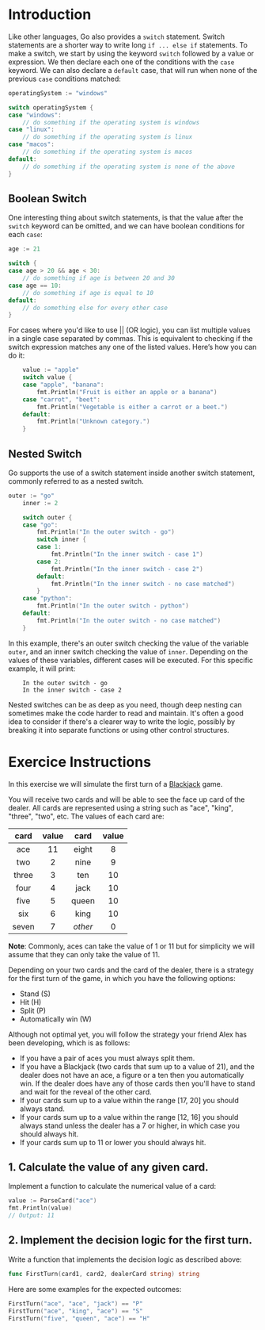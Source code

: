 # Introduction

Like other languages, Go also provides a `switch` statement.
Switch statements are a shorter way to write long `if ... else if` statements.
To make a switch, we start by using the keyword `switch` followed by a value or expression.
We then declare each one of the conditions with the `case` keyword.
We can also declare a `default` case, that will run when none of the previous `case` conditions matched:

```go
operatingSystem := "windows"

switch operatingSystem {
case "windows":
    // do something if the operating system is windows
case "linux":
    // do something if the operating system is linux
case "macos":
    // do something if the operating system is macos
default:
    // do something if the operating system is none of the above
}
```
## Boolean Switch

One interesting thing about switch statements, is that the value after the `switch` keyword can be omitted, and we can have boolean conditions for each `case`:

```go
age := 21

switch {
case age > 20 && age < 30:
    // do something if age is between 20 and 30
case age == 10:
    // do something if age is equal to 10
default:
    // do something else for every other case
}
```

For cases where you'd like to use || (OR logic), you can list multiple values in a single case separated by commas. This is equivalent to checking if the switch expression matches any one of the listed values. Here’s how you can do it:

```go
    value := "apple"
    switch value {
    case "apple", "banana":
        fmt.Println("Fruit is either an apple or a banana")
    case "carrot", "beet":
        fmt.Println("Vegetable is either a carrot or a beet.")
    default:
        fmt.Println("Unknown category.")
    }
```

## Nested Switch

Go supports the use of a switch statement inside another switch statement, commonly referred to as a nested switch.

```go
outer := "go"
    inner := 2

    switch outer {
    case "go":
        fmt.Println("In the outer switch - go")
        switch inner {
        case 1:
            fmt.Println("In the inner switch - case 1")
        case 2:
            fmt.Println("In the inner switch - case 2")
        default:
            fmt.Println("In the inner switch - no case matched")
        }
    case "python":
        fmt.Println("In the outer switch - python")
    default:
        fmt.Println("In the outer switch - no case matched")
    }
```

In this example, there's an outer switch checking the value of the variable `outer`, and an inner switch checking the value of `inner`. Depending on the values of these variables, different cases will be executed. For this specific example, it will print:

```unix
    In the outer switch - go
    In the inner switch - case 2
```

Nested switches can be as deep as you need, though deep nesting can sometimes make the code harder to read and maintain. It's often a good idea to consider if there's a clearer way to write the logic, possibly by breaking it into separate functions or using other control structures.

# Exercice Instructions

In this exercise we will simulate the first turn of a [Blackjack](https://en.wikipedia.org/wiki/Blackjack) game.

You will receive two cards and will be able to see the face up card of the dealer. All cards are represented using a string such as "ace", "king", "three", "two", etc. The values of each card are:

| card  | value | card    | value |
| :---: | :---: | :-----: | :---: |
|  ace  |  11   | eight   |   8   |
|  two  |   2   | nine    |   9   |
| three |   3   |  ten    |  10   |
| four  |   4   | jack    |  10   |
| five  |   5   | queen   |  10   |
|  six  |   6   | king    |  10   |
| seven |   7   | *other* |   0   |

**Note**: Commonly, aces can take the value of 1 or 11 but for simplicity we will assume that they can only take the value of 11.

Depending on your two cards and the card of the dealer, there is a strategy for the first turn of the game, in which you have the following options:

- Stand (S)
- Hit (H)
- Split (P)
- Automatically win (W)

Although not optimal yet, you will follow the strategy your friend Alex has been developing, which is as follows:

- If you have a pair of aces you must always split them.
- If you have a Blackjack (two cards that sum up to a value of 21), and the dealer does not have an ace, a figure or a ten then you automatically win. If the dealer does have any of those cards then you'll have to stand and wait for the reveal of the other card.
- If your cards sum up to a value within the range [17, 20] you should always stand.
- If your cards sum up to a value within the range [12, 16] you should always stand unless the dealer has a 7 or higher, in which case you should always hit.
- If your cards sum up to 11 or lower you should always hit.

## 1. Calculate the value of any given card.

Implement a function to calculate the numerical value of a card:

```go
value := ParseCard("ace")
fmt.Println(value)
// Output: 11
```

## 2. Implement the decision logic for the first turn.

Write a function that implements the decision logic as described above:

```go
func FirstTurn(card1, card2, dealerCard string) string
```

Here are some examples for the expected outcomes:

```go
FirstTurn("ace", "ace", "jack") == "P"
FirstTurn("ace", "king", "ace") == "S"
FirstTurn("five", "queen", "ace") == "H"
```
